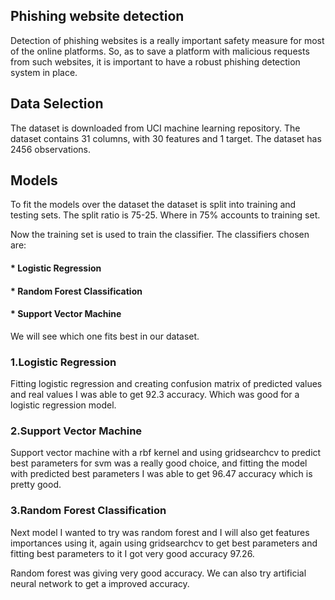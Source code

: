 ## Phishing website detection
Detection of phishing websites is a really important safety measure for most of the online platforms. So, as to save a platform with malicious requests from such websites, it is important to have a robust phishing detection system in place.

## Data Selection

The dataset is downloaded from UCI machine learning repository. The dataset contains 31 columns, with 30 features and 1 target. The dataset has 2456 observations.

## Models

To fit the models over the dataset the dataset is split into training and testing sets. The split ratio is 75-25.  Where in 75% accounts to training set. 

Now the training set is used to train the classifier. The classifiers chosen are:  
#### * Logistic Regression
#### * Random Forest Classification
#### * Support Vector Machine

We will see which one fits best in our dataset.

### 1.Logistic Regression

Fitting logistic regression and creating confusion matrix of predicted values and real values I was able to get 92.3 accuracy. Which was good for a logistic regression model.

### 2.Support Vector Machine

Support vector machine with a rbf kernel and using gridsearchcv to predict best parameters for svm was a really good choice, and fitting the model with predicted best parameters I was able to get 96.47 accuracy which is pretty good.

### 3.Random Forest Classification

Next model I wanted to try was random forest and I will also get features importances using it, again using gridsearchcv to get best parameters and fitting best parameters to it I got very good accuracy 97.26.

Random forest was giving very good accuracy. We can also try artificial neural network to get a improved accuracy.
